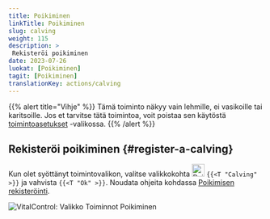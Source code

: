 ```yaml
---
title: Poikiminen
linkTitle: Poikiminen
slug: calving
weight: 115
description: >
 Rekisteröi poikiminen
date: 2023-07-26
luokat: [Poikiminen]
tagit: [Poikiminen]
translationKey: actions/calving
---
```

{{% alert title="Vihje" %}}
Tämä toiminto näkyy vain lehmille, ei vasikoille tai karitsoille.
Jos et tarvitse tätä toimintoa, voit poistaa sen käytöstä [toimintoasetukset](../setting/) -valikossa.
{{% /alert %}}

## Rekisteröi poikiminen {#register-a-calving}

Kun olet syöttänyt toimintovalikon, valitse valikkokohta <img src="/icons/actions/calving.svg" width="25" align="bottom" alt="Poikiminen"  alt="Poikiminen"/> `{{<T "Calving" >}}` ja vahvista `{{<T "Ok" >}}`. Noudata ohjeita kohdassa [Poikimisen rekisteröinti](/fi/docs/new/calving/).

   ![VitalControl: Valikko Toiminnot Poikiminen](../images/calving.png "Poikiminen")
